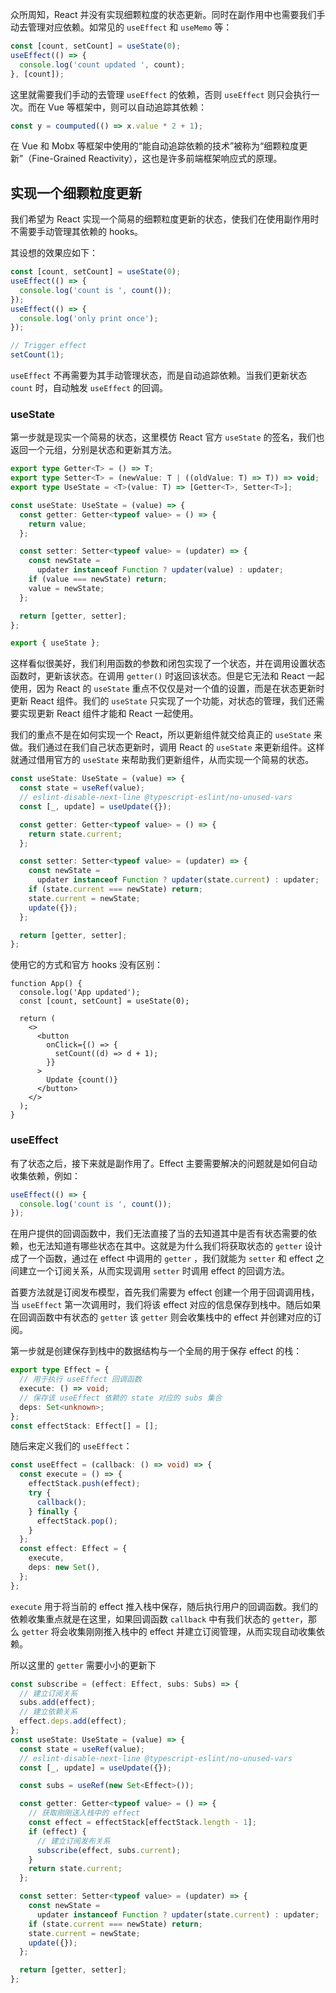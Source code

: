 众所周知，React 并没有实现细颗粒度的状态更新。同时在副作用中也需要我们手动去管理对应依赖。如常见的 `useEffect` 和 `useMemo` 等：

```ts
const [count, setCount] = useState(0);
useEffect(() => {
  console.log('count updated ', count);
}, [count]);
```

这里就需要我们手动的去管理 `useEffect` 的依赖，否则 `useEffect` 则只会执行一次。而在 Vue 等框架中，则可以自动追踪其依赖：

```ts
const y = coumputed(() => x.value * 2 + 1);
```

在 Vue 和 Mobx 等框架中使用的“能自动追踪依赖的技术”被称为“细颗粒度更新”（Fine-Grained Reactivity），这也是许多前端框架响应式的原理。

## 实现一个细颗粒度更新

我们希望为 React 实现一个简易的细颗粒度更新的状态，使我们在使用副作用时不需要手动管理其依赖的 hooks。

其设想的效果应如下：

```ts
const [count, setCount] = useState(0);
useEffect(() => {
  console.log('count is ', count());
});
useEffect(() => {
  console.log('only print once');
});

// Trigger effect
setCount(1);
```

`useEffect` 不再需要为其手动管理状态，而是自动追踪依赖。当我们更新状态 `count` 时，自动触发 `useEffect` 的回调。

### useState

第一步就是现实一个简易的状态，这里模仿 React 官方 `useState` 的签名，我们也返回一个元组，分别是状态和更新其方法。

```ts
export type Getter<T> = () => T;
export type Setter<T> = (newValue: T | ((oldValue: T) => T)) => void;
export type UseState = <T>(value: T) => [Getter<T>, Setter<T>];

const useState: UseState = (value) => {
  const getter: Getter<typeof value> = () => {
    return value;
  };

  const setter: Setter<typeof value> = (updater) => {
    const newState =
      updater instanceof Function ? updater(value) : updater;
    if (value === newState) return;
    value = newState;
  };

  return [getter, setter];
};

export { useState };
```

这样看似很美好，我们利用函数的参数和闭包实现了一个状态，并在调用设置状态函数时，更新该状态。在调用 `getter()` 时返回该状态。但是它无法和 React 一起使用，因为 React 的 `useState` 重点不仅仅是对一个值的设置，而是在状态更新时更新 React 组件。我们的 `useState` 只实现了一个功能，对状态的管理，我们还需要实现更新 React 组件才能和 React 一起使用。

我们的重点不是在如何实现一个 React，所以更新组件就交给真正的 `useState` 来做。我们通过在我们自己状态更新时，调用 React 的 `useState` 来更新组件。这样就通过借用官方的 `useState` 来帮助我们更新组件，从而实现一个简易的状态。

```ts
const useState: UseState = (value) => {
  const state = useRef(value);
  // eslint-disable-next-line @typescript-eslint/no-unused-vars
  const [_, update] = useUpdate({});

  const getter: Getter<typeof value> = () => {
    return state.current;
  };

  const setter: Setter<typeof value> = (updater) => {
    const newState =
      updater instanceof Function ? updater(state.current) : updater;
    if (state.current === newState) return;
    state.current = newState;
    update({});
  };

  return [getter, setter];
};
```

使用它的方式和官方 hooks 没有区别：

```tsx
function App() {
  console.log('App updated');
  const [count, setCount] = useState(0);

  return (
    <>
      <button
        onClick={() => {
          setCount((d) => d + 1);
        }}
      >
        Update {count()}
      </button>
    </>
  );
}
```

### useEffect

有了状态之后，接下来就是副作用了。Effect 主要需要解决的问题就是如何自动收集依赖，例如：

```ts
useEffect(() => {
  console.log('count is ', count());
});
```

在用户提供的回调函数中，我们无法直接了当的去知道其中是否有状态需要的依赖，也无法知道有哪些状态在其中。这就是为什么我们将获取状态的 `getter` 设计成了一个函数，通过在 effect 中调用的 `getter` ，我们就能为 `setter` 和 effect 之间建立一个订阅关系，从而实现调用 `setter` 时调用 effect 的回调方法。

首要方法就是订阅发布模型，首先我们需要为 effect 创建一个用于回调调用栈，当 `useEffect` 第一次调用时，我们将该 effect 对应的信息保存到栈中。随后如果在回调函数中有状态的 `getter` 该 `getter` 则会收集栈中的 effect 并创建对应的订阅。

第一步就是创建保存到栈中的数据结构与一个全局的用于保存 effect 的栈：

```ts
export type Effect = {
  // 用于执行 useEffect 回调函数
  execute: () => void;
  // 保存该 useEffect 依赖的 state 对应的 subs 集合
  deps: Set<unknown>;
};
const effectStack: Effect[] = [];
```

随后来定义我们的 `useEffect`：

```ts
const useEffect = (callback: () => void) => {
  const execute = () => {
    effectStack.push(effect);
    try {
      callback();
    } finally {
      effectStack.pop();
    }
  };
  const effect: Effect = {
    execute,
    deps: new Set(),
  };
};
```

`execute` 用于将当前的 effect 推入栈中保存，随后执行用户的回调函数。我们的依赖收集重点就是在这里，如果回调函数 `callback` 中有我们状态的 `getter`，那么 `getter` 将会收集刚刚推入栈中的 effect 并建立订阅管理，从而实现自动收集依赖。

所以这里的 `getter` 需要小小的更新下

```ts
const subscribe = (effect: Effect, subs: Subs) => {
  // 建立订阅关系
  subs.add(effect);
  // 建立依赖关系
  effect.deps.add(effect);
};
const useState: UseState = (value) => {
  const state = useRef(value);
  // eslint-disable-next-line @typescript-eslint/no-unused-vars
  const [_, update] = useUpdate({});

  const subs = useRef(new Set<Effect>());

  const getter: Getter<typeof value> = () => {
    // 获取刚刚送入栈中的 effect
    const effect = effectStack[effectStack.length - 1];
    if (effect) {
      // 建立订阅发布关系
      subscribe(effect, subs.current);
    }
    return state.current;
  };

  const setter: Setter<typeof value> = (updater) => {
    const newState =
      updater instanceof Function ? updater(state.current) : updater;
    if (state.current === newState) return;
    state.current = newState;
    update({});
  };

  return [getter, setter];
};
```